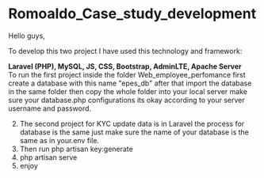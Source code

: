 # Romoaldo_Case_study_development
Hello guys,

To develop this two project I have used this technology and framework:

<b>Laravel (PHP), MySQL, JS, CSS, Bootstrap, AdminLTE, Apache Server </b> <br>
To run the first project inside the folder Web_employee_perfomance first create a database with this name "epes_db" after that import the database in the same folder then copy the whole folder into your local server make sure your database.php configurations its okay according to your server username and password. <br>

2. The second project for KYC update data is in Laravel the process for database is the same just make sure the name of your database is the same as in your.env file.
3. Then run php artisan key:generate
4. php artisan serve
5. enjoy
